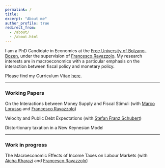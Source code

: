 ```yaml
---
permalink: /
title: 
excerpt: "About me"
author_profile: true
redirect_from: 
  - /about/
  - /about.html
---
```


I am a PhD Candidate in Economics at the [Free University of Bolzano-Bozen](https://www.unibz.it/en/), under the supervision of [Francesco Ravazzolo](http://www.francescoravazzolo.com/). My research interests are in macroeconomics with a particular emphasis on the interaction between fiscal policy and monetary policy.

Please find my Curriculum Vitae [here](https://claudroiu.github.io/files/cv.pdf).

____________
### Working Papers
On the Interactions between Money Supply and Fiscal Stimuli (with [Marco Lorusso](https://www.ncl.ac.uk/business/people/profile/marcolorusso.html) and [Francesco Ravazzolo](http://www.francescoravazzolo.com/))

Velocity and Public Debt Expectations (with [Stefan Franz Schubert](https://www.unibz.it/en/faculties/economics-management/academic-staff/person/8367-stefan-franz-schubert))

Distortionary taxation in a New Keynesian Model

___________
### Work in progress
The Macroeconomic Effects of Income Taxes on Labour Markets (with [Aicha Kharazi](https://sites.google.com/view/aichakharazi/home) and [Francesco Ravazzolo](http://www.francescoravazzolo.com/))

